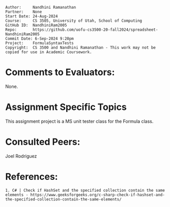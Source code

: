 ```
Author:     Nandhini Ramanathan
Partner:    None
Start Date: 24-Aug-2024
Course:     CS 3505, University of Utah, School of Computing
GitHub ID:  NandhiniRam2005
Repo:       https://github.com/uofu-cs3500-20-fall2024/spreadsheet-NandhiniRam2005
Commit Date: 6-Sep-2024 9:20pm
Project:    FormulaSyntaxTests
Copyright:  CS 3500 and Nandhini Ramanathan - This work may not be copied for use in Academic Coursework.
```

# Comments to Evaluators:

None.

# Assignment Specific Topics
This assignment project is a MS unit tester class for the Formula class.

# Consulted Peers:

Joel Rodriguez

# References:

    1. C# | Check if HashSet and the specified collection contain the same elements - https://www.geeksforgeeks.org/c-sharp-check-if-hashset-and-the-specified-collection-contain-the-same-elements/

